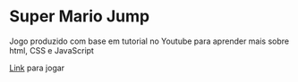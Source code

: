 [Link]: https://teste-006.netlify.app/
# Super Mario Jump

Jogo produzido com base em tutorial no Youtube para aprender mais sobre html, CSS e JavaScript

[Link] para jogar